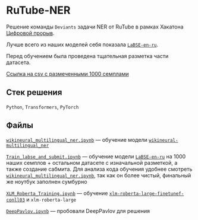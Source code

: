 # RuTube-NER  

Решение команды `Deviаnts` задачи NER от RuTube в рамках Хакатона [Цифровой прорыв](https://hacks-ai.ru).

Лучше всего из наших моделей себя показала [`LaBSE-en-ru`](https://huggingface.co/cointegrated/LaBSE-en-ru). 

Перед обучением была проведена тщательная разметка части датасета.

[Ссылка на csv с размеченными 1000 семплами](https://drive.google.com/file/d/1ZEtdNX2eo7gAuoiGHxQFYI50z3jJYH_q/view?usp=sharing)

## Стек решения
`Python`, `Transformers`, `PyTorch`

## Файлы  
[`wikineural_multilingual_ner.ipynb`](wikineural_multilingual_ner.ipynb) — обучение модели [`wikineural-multilingual_ner`](https://huggingface.co/Babelscape/wikineural-multilingual-ner)

[`Train_labse_and_submit.ipynb`](Train_labse_and_submit.ipynb) — обучение модели [`LaBSE-en-ru`](https://huggingface.co/cointegrated/LaBSE-en-ru) на 1000 наших семплов + остальном датасете с изначальной разметкой, а также создание сабмита.
Для анализа кода обучения удобнее смотреть [`wikineural_multilingual_ner.ipynb`](wikineural_multilingual_ner.ipynb), так как он более чистый, финальный же ноутбук заполнен сумбурно

[`XLM_Roberta_Training.ipynb`](XLM_Roberta_Training.ipynb) — обучение [`xlm-roberta-large-finetunef-conll03`](https://huggingface.co/xlm-roberta-large-finetuned-conll03-english) и `xlm-roberta-large`
  
[`DeepPavlov.ipynb`](DeepPavlov.ipynb) — пробовали DeepPavlov для решения
